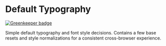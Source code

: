 # Default Typography

[![Greenkeeper badge](https://badges.greenkeeper.io/blakeembrey/hydra-typography.svg)](https://greenkeeper.io/)

Simple default typography and font style decisions. Contains a few base resets and style normalizations for a consistent cross-browser experience.
